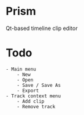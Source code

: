 Prism
=====

Qt-based timeline clip editor

Todo
====
	- Main menu
		- New
		- Open
		- Save / Save As
		- Export
	- Track context menu
		- Add clip
		- Remove track

